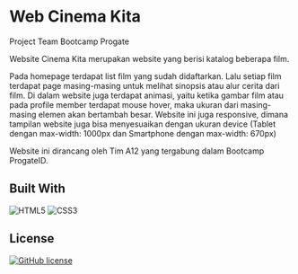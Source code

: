 # Web Cinema Kita

Project Team Bootcamp Progate

Website Cinema Kita merupakan website yang berisi katalog beberapa film.

Pada homepage terdapat list film yang sudah didaftarkan. Lalu setiap film terdapat page masing-masing untuk melihat sinopsis atau alur cerita dari film.
Di dalam website juga terdapat animasi, yaitu ketika gambar film atau pada profile member terdapat mouse hover, maka ukuran dari masing-masing elemen akan bertambah besar.
Website ini juga responsive, dimana tampilan website juga bisa menyesuaikan dengan ukuran device (Tablet dengan max-width: 1000px dan Smartphone dengan max-width: 670px)

Website ini dirancang oleh Tim A12 yang tergabung dalam Bootcamp ProgateID.

## Built With
<img alt="HTML5" src="https://img.shields.io/badge/html5-%23E34F26.svg?style=for-the-badge&logo=html5&logoColor=white"/>
<img alt="CSS3" src="https://img.shields.io/badge/css3-%231572B6.svg?style=for-the-badge&logo=css3&logoColor=white"/>

## License
[![GitHub license](https://img.shields.io/github/license/madfauzy/Kota-Jakarta?style=for-the-badge)](https://github.com/madfauzy/Cinema-Kita/blob/main/LICENSE)
